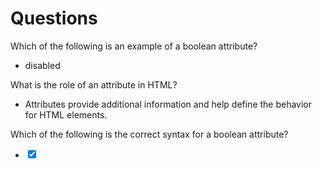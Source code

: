 # Questions

Which of the following is an example of a boolean attribute?

* disabled

What is the role of an attribute in HTML?

* Attributes provide additional information and help define the behavior for HTML elements.

Which of the following is the correct syntax for a boolean attribute?

* <input type="checkbox" checked>
